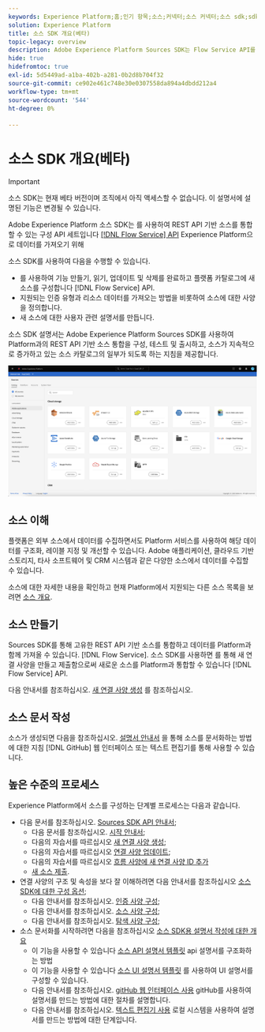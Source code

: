 ```yaml
---
keywords: Experience Platform;홈;인기 항목;소스;커넥터;소스 커넥터;소스 sdk;sdk;SDK
solution: Experience Platform
title: 소스 SDK 개요(베타)
topic-legacy: overview
description: Adobe Experience Platform Sources SDK는 Flow Service API를 사용하여 REST API 기반 소스를 통합하여 데이터를 Experience Platform으로 가져올 수 있는 구성 API 세트입니다.
hide: true
hidefromtoc: true
exl-id: 5d5449ad-a1ba-402b-a281-0b2d8b704f32
source-git-commit: ce902e461c748e30e0307558da894a4dbdd212a4
workflow-type: tm+mt
source-wordcount: '544'
ht-degree: 0%

---
```


# 소스 SDK 개요(베타)

>[!IMPORTANT]
>
>소스 SDK는 현재 베타 버전이며 조직에서 아직 액세스할 수 없습니다. 이 설명서에 설명된 기능은 변경될 수 있습니다.

Adobe Experience Platform 소스 SDK는 를 사용하여 REST API 기반 소스를 통합할 수 있는 구성 API 세트입니다 [[!DNL Flow Service] API](https://www.adobe.io/experience-platform-apis/references/flow-service/) Experience Platform으로 데이터를 가져오기 위해

소스 SDK를 사용하여 다음을 수행할 수 있습니다.

* 를 사용하여 기능 만들기, 읽기, 업데이트 및 삭제를 완료하고 플랫폼 카탈로그에 새 소스를 구성합니다 [!DNL Flow Service] API.
* 지원되는 인증 유형과 리소스 데이터를 가져오는 방법을 비롯하여 소스에 대한 사양을 정의합니다.
* 새 소스에 대한 사용자 관련 설명서를 만듭니다.

소스 SDK 설명서는 Adobe Experience Platform Sources SDK를 사용하여 Platform과의 REST API 기반 소스 통합을 구성, 테스트 및 출시하고, 소스가 지속적으로 증가하고 있는 소스 카탈로그의 일부가 되도록 하는 지침을 제공합니다.

![카탈로그](./assets/catalog.png)

## 소스 이해

플랫폼은 외부 소스에서 데이터를 수집하면서도 Platform 서비스를 사용하여 해당 데이터를 구조화, 레이블 지정 및 개선할 수 있습니다. Adobe 애플리케이션, 클라우드 기반 스토리지, 타사 소프트웨어 및 CRM 시스템과 같은 다양한 소스에서 데이터를 수집할 수 있습니다.

소스에 대한 자세한 내용을 확인하고 현재 Platform에서 지원되는 다른 소스 목록을 보려면 [소스 개요](../home.md).

## 소스 만들기

Sources SDK를 통해 고유한 REST API 기반 소스를 통합하고 데이터를 Platform과 함께 가져올 수 있습니다. [!DNL Flow Service]. 소스 SDK를 사용하면 를 통해 새 연결 사양을 만들고 제출함으로써 새로운 소스를 Platform과 통합할 수 있습니다 [!DNL Flow Service] API.

다음 안내서를 참조하십시오. [새 연결 사양 생성](./api/api-overview.md) 를 참조하십시오.

## 소스 문서 작성

소스가 생성되면 다음을 참조하십시오. [설명서 안내서](./documentation/doc-overview.md) 을 통해 소스를 문서화하는 방법에 대한 지침 [!DNL GitHub] 웹 인터페이스 또는 텍스트 편집기를 통해 사용할 수 있습니다.

## 높은 수준의 프로세스

Experience Platform에서 소스를 구성하는 단계별 프로세스는 다음과 같습니다.

* 다음 문서를 참조하십시오. [Sources SDK API 안내서](./api/api-overview.md);
   * 다음 문서를 참조하십시오. [시작 안내서](./api/getting-started.md);
   * 다음의 자습서를 따르십시오 [새 연결 사양 생성](./api/create.md);
   * 다음의 자습서를 따르십시오 [연결 사양 업데이트](./api/update-connection-specs.md);
   * 다음의 자습서를 따르십시오 [흐름 사양에 새 연결 사양 ID 추가](./api/update-flow-specs.md)
   * [새 소스 제출](./api/submit.md).
* 연결 사양의 구조 및 속성을 보다 잘 이해하려면 다음 안내서를 참조하십시오 [소스 SDK에 대한 구성 옵션](./config/config.md);
   * 다음 안내서를 참조하십시오. [인증 사양 구성](./config/authspec.md);
   * 다음 안내서를 참조하십시오. [소스 사양 구성](./config/sourcespec.md);
   * 다음 안내서를 참조하십시오. [탐색 사양 구성](./config/explorespec.md);
* 소스 문서화를 시작하려면 다음을 참조하십시오 [소스 SDK용 설명서 작성에 대한 개요](./documentation/doc-overview.md)
   * 이 기능을 사용할 수 있습니다 [소스 API 설명서 템플릿](./documentation/template.md) api 설명서를 구조화하는 방법
   * 이 기능을 사용할 수 있습니다 [소스 UI 설명서 템플릿](./documentation/ui-template.md) 를 사용하여 UI 설명서를 구성할 수 있습니다.
   * 다음 안내서를 참조하십시오. [gitHub 웹 인터페이스 사용](./documentation/github.md) gitHub를 사용하여 설명서를 만드는 방법에 대한 절차를 설명합니다.
   * 다음 안내서를 참조하십시오. [텍스트 편집기 사용](./documentation/text-editor.md) 로컬 시스템을 사용하여 설명서를 만드는 방법에 대한 단계입니다.
